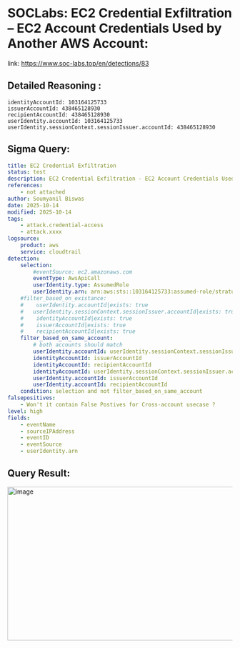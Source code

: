 # SOCLabs: EC2 Credential Exfiltration – EC2 Account Credentials Used by Another AWS Account:

link: https://www.soc-labs.top/en/detections/83

## Detailed Reasoning :

```
identityAccountId: 103164125733
issuerAccountId: 438465128930
recipientAccountId: 438465128930
userIdentity.accountId: 103164125733
userIdentity.sessionContext.sessionIssuer.accountId: 438465128930
```

## Sigma Query:

```yaml
title: EC2 Credential Exfiltration
status: test
description: EC2 Credential Exfiltration - EC2 Account Credentials Used by Another AWS Account
references:
    - not attached
author: Soumyanil Biswas
date: 2025-10-14
modified: 2025-10-14
tags:
    - attack.credential-access
    - attack.xxxx
logsource:
    product: aws
    service: cloudtrail
detection:
    selection:
        #eventSource: ec2.amazonaws.com
        eventType: AwsApiCall
        userIdentity.type: AssumedRole
        userIdentity.arn: arn:aws:sts::103164125733:assumed-role/stratus-red-team-ec2-steal-credentials-role/i-02299a25947b0226d
    #filter_based_on_existance:
    #    userIdentity.accountId|exists: true
    #   userIdentity.sessionContext.sessionIssuer.accountId|exists: true
    #    identityAccountId|exists: true
    #    issuerAccountId|exists: true
    #    recipientAccountId|exists: true
    filter_based_on_same_account:
        # both accounts should match
        userIdentity.accountId: userIdentity.sessionContext.sessionIssuer.accountId
        identityAccountId: issuerAccountId
        identityAccountId: recipientAccountId
        identityAccountId: userIdentity.sessionContext.sessionIssuer.accountId
        userIdentity.accountId: issuerAccountId
        userIdentity.accountId: recipientAccountId
    condition: selection and not filter_based_on_same_account
falsepositives:
    - Won't it contain False Postives for Cross-account usecase ?
level: high
fields:
    - eventName
    - sourceIPAddress
    - eventID
    - eventSource
    - userIdentity.arn
```

## Query Result:

<img width="1956" height="344" alt="image" src="https://github.com/user-attachments/assets/e50dd98e-c649-4a1e-a35f-d53304ce729b" />

